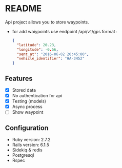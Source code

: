 # README
Api project allows you to store waypoints.

* for add waiypoints use endpoint /api/v1/gps
format :
  ``` json
  {
    "latitude": 20.23,
    "longitude": -0.56,
    "sent_at": "2016-06-02 20:45:00",
    "vehicle_identifier": "HA-3452"
  }
  ```
## Features
- [x] Stored data
- [x] No authentication for api 
- [x] Testing (models)
- [x] Async process
- [ ] Show waypoint

## Configuration
* Ruby version: 2.7.2
* Rails version: 6.1.5
* Sidekiq & redis
* Postgresql
* Rspec
